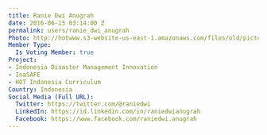 ```yaml
---
title: Ranie Dwi Anugrah
date: 2016-06-15 03:14:00 Z
permalink: users/ranie_dwi_anugrah
Photo: http://hotwww.s3-website-us-east-1.amazonaws.com/files/old/pictures/picture-335-1465965209.jpg
Member Type:
  Is Voting Member: true
Project:
- Indonesia Disaster Management Innovation
- InaSAFE
- HOT Indonesia Curriculum
Country: Indonesia
Social Media (Full URL):
  Twitter: https://twitter.com/@raniedwi
  LinkedIn: https://id.linkedin.com/in/raniedwianugrah
  Facebook: https://www.facebook.com/raniedwi.anugrah
---
```


